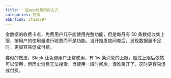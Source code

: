 ```yaml
---
title: 一些app付费的的方式
categories: 想法
abbrlink: 3fa10597
---
```


金数据的收费卡点，免费用户几乎能使用完整功能，但是每月有 50 条数据收集上限，按用户的使用量进行收费而不是功能。当开始发放问卷后，发现数据量不足时，更加容易促成付费。

类似的做法，Slack 让免费用户正常使用，有 1w 条消息的上限，超过上限后依然可以使用，但历史消息无法搜索。当使用一段时间后，很难离开了，这时更容易促成付费。

